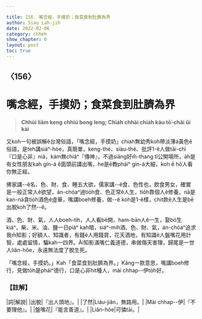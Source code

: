 ```yaml
---

title: 156. 嘴念經，手摸奶；食菜食到肚臍為界
author: Siau Lah-jih
date: 2022-02-06
category: chheh
show_chapter: 0
layout: post
toc: true
---
```

  
## 〈156〉
# 嘴念經，手摸奶；食菜食到肚臍為界
>**Chhùi liām keng chhiú bong leng; Chia̍h chhài chia̍h kàu tō͘-châi ûi kài**

又koh一句被誤解ê台灣俗語，「嘴念經，手摸奶」chiah無幼秀koh帶淡薄á黃色ê俗語，是teh講siáⁿ-hòe，真簡單，keng-thé、siàu-thé、批評1-ê人做tāi-chì『口是心非』niâ，kám無chiâⁿ『傳神』，不過siāng好m̄-thang tī公開場所，a̍h是有女性朋友kah gín-á ê面頭前講出嘴，he是ē教pháiⁿ gín-á大細，koh ē hō͘人看你無正經。

佛家講--ê名、色、財、食、睡五大欲，儒家講--ê食、色性也，飲食男女，確實是一般正常人ê欲望，án-chóaⁿ過tio̍h食、色正常ê人生，tio̍h靠個人ê修養，nā是kan-nā貪tio̍h酒色ê虛華，嘴講boeh修養，做--ê koh是1-ê樣，chit款ê人生是bē出脫koh了然--ê。

酒、色、財、氣，人人boeh-tih，人人看bē開，ham-bān人ê一生，娶bó͘生kiáⁿ，柴、米、油、鹽一日piàⁿ kah暗，siáⁿ-mih酒、色、財、氣，án-chóaⁿ追求我m̄知影；好額人、知識者，有錢ê人用錢買，花天酒地，有知識ê人盤嘴花用計智，處處留情，騙kah一四界。Ài知影滿嘴仁義道德，串做傷天害理，歸尾是一世人liân-hôe，永遠無法度了脫生死。

「嘴念經，手摸奶。」Kah「食菜食到肚臍為界。」Kāng一款意思，嘴講boeh修行，見做to̍h是pháiⁿ德行，口是心非hit種人，mài chhap--伊to̍h好。

### 【註解】

|詞|解說|
|出脫|『出人頭地』。|
|了然|Liáu-jiân，無路用。|
|Mài chhap--伊|『不要理他』。|
|盤嘴花|『能言善道』。|
|Liân-hôe|可憐tāi。|

